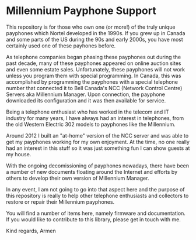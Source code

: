 # Millennium Payphone Support

This repository is for those who own one (or more!) of the truly unique payphones which Nortel developed in the 1990s.  If you grew up in Canada and some parts of the US during the 90s and early 2000s, you have most certainly used one of these payhones before.

As telephone companies began phasing these payphones out during the past decade, many of these payphones appeared on online auction sites and even some estate sales.  Unfortunately, these payphones will not work unless you program them with special programming.  In Canada, this was accomplished by programming the payphones with a special telephone number that connected it to Bell Canada's NCC (Network Control Centre) Servers aka Millennium Manager.  Upon connection, the payphone downloaded its configuration and it was then available for service.

Being a telephone enthusiast who has worked in the telecom and IT industry for many years, I have always had an interest in telephones, from the old Western Electric 302 models to payphones like the Millennium.  

Around 2012 I built an "at-home" version of the NCC server and was able to get my payphones working for my own enjoyment. At the time, no one really had an interest in this stuff so it was just something fun I can show guests at my house. 

With the ongoing decomissioning of payphones nowadays, there have been a number of new documents floating around the Internet and efforts by others to develop their own version of Millennium Manager.  

In any event, I am not going to go into that aspect here and the purpose of this repository is really to help other telephone enthusiasts and collectors to restore or repair their Millennium payphones.

You will find a number of items here, namely firmware and documentation.  If you would like to contribute to this library, please get in touch with me.

Kind regards,
Armen

